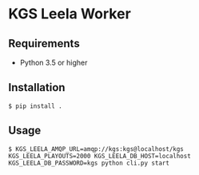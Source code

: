 # KGS Leela Worker

## Requirements
* Python 3.5 or higher

## Installation
```shell
$ pip install .
```

## Usage
```shell
$ KGS_LEELA_AMQP_URL=amqp://kgs:kgs@localhost/kgs KGS_LEELA_PLAYOUTS=2000 KGS_LEELA_DB_HOST=localhost KGS_LEELA_DB_PASSWORD=kgs python cli.py start
```

